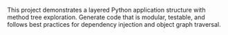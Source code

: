 <!-- Use this file to provide workspace-specific custom instructions to Copilot. For more details, visit https://code.visualstudio.com/docs/copilot/copilot-customization#_use-a-githubcopilotinstructionsmd-file -->

This project demonstrates a layered Python application structure with method tree exploration.
Generate code that is modular, testable, and follows best practices for dependency injection and object graph traversal.
